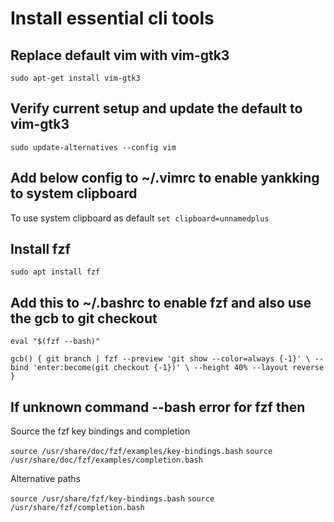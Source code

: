 # Install essential cli tools

## Replace default vim with vim-gtk3

`sudo apt-get install vim-gtk3`

## Verify current setup and update the default to vim-gtk3

`sudo update-alternatives --config vim`

## Add below config to ~/.vimrc to enable yankking to system clipboard

To use system clipboard as default
`set clipboard=unnamedplus`

## Install fzf

`sudo apt install fzf`

## Add this to ~/.bashrc to enable fzf and also use the gcb to git checkout

`eval "$(fzf --bash)"`

`gcb() {
    git branch | fzf --preview 'git show --color=always {-1}' \
                    --bind 'enter:become(git checkout {-1})' \
                    --height 40% --layout reverse
}`

## If unknown command --bash error for fzf then

Source the fzf key bindings and completion

`source /usr/share/doc/fzf/examples/key-bindings.bash`
`source /usr/share/doc/fzf/examples/completion.bash`

Alternative paths

`source /usr/share/fzf/key-bindings.bash`
`source /usr/share/fzf/completion.bash`
